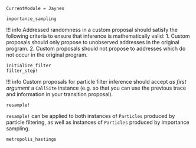 ```@meta
CurrentModule = Jaynes
```

```@docs
importance_sampling
```

!!! info
    Addressed randomness in a custom proposal should satisfy the following criteria to ensure that inference is mathematically valid:
    1. Custom proposals should only propose to unobserved addresses in the original program.
    2. Custom proposals should not propose to addresses which do not occur in the original program.

```@docs
initialize_filter
filter_step!
```

!!! info
    Custom proposals for particle filter inference should accept _as first argument_ a `CallSite` instance (e.g. so that you can use the previous trace and information in your transition proposal).

```@docs
resample!
```

`resample!` can be applied to both instances of `Particles` produced by particle filtering, as well as instances of `Particles` produced by importance sampling.

```@docs
metropolis_hastings
```
